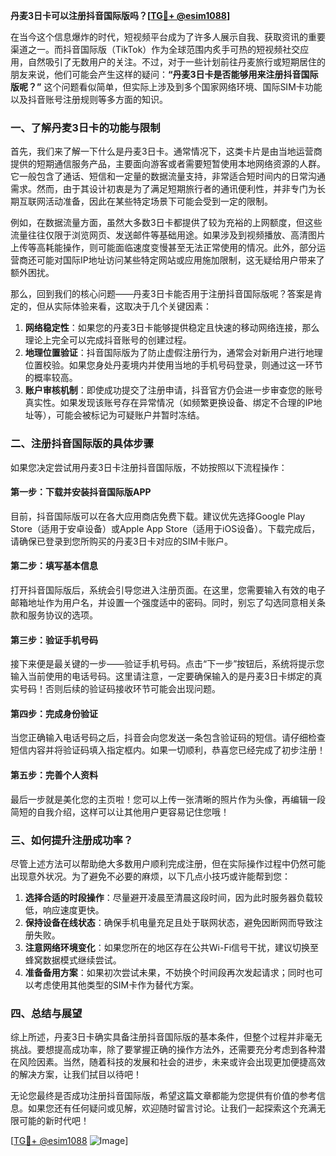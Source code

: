 **丹麦3日卡可以注册抖音国际版吗？[[TG💪+ @esim1088](https://t.me/s/esim1088)]**

在当今这个信息爆炸的时代，短视频平台成为了许多人展示自我、获取资讯的重要渠道之一。而抖音国际版（TikTok）作为全球范围内炙手可热的短视频社交应用，自然吸引了无数用户的关注。不过，对于一些计划前往丹麦旅行或短期居住的朋友来说，他们可能会产生这样的疑问：**“丹麦3日卡是否能够用来注册抖音国际版呢？”** 这个问题看似简单，但实际上涉及到多个国家网络环境、国际SIM卡功能以及抖音账号注册规则等多方面的知识。

### 一、了解丹麦3日卡的功能与限制

首先，我们来了解一下什么是丹麦3日卡。通常情况下，这类卡片是由当地运营商提供的短期通信服务产品，主要面向游客或者需要短暂使用本地网络资源的人群。它一般包含了通话、短信和一定量的数据流量支持，非常适合短时间内的日常沟通需求。然而，由于其设计初衷是为了满足短期旅行者的通讯便利性，并非专门为长期互联网活动准备，因此在某些特定场景下可能会受到一定的限制。

例如，在数据流量方面，虽然大多数3日卡都提供了较为充裕的上网额度，但这些流量往往仅限于浏览网页、发送邮件等基础用途。如果涉及到视频播放、高清图片上传等高耗能操作，则可能面临速度变慢甚至无法正常使用的情况。此外，部分运营商还可能对国际IP地址访问某些特定网站或应用施加限制，这无疑给用户带来了额外困扰。

那么，回到我们的核心问题——丹麦3日卡能否用于注册抖音国际版呢？答案是肯定的，但从实际体验来看，这取决于几个关键因素：

1. **网络稳定性**：如果您的丹麦3日卡能够提供稳定且快速的移动网络连接，那么理论上完全可以完成抖音账号的创建过程。
2. **地理位置验证**：抖音国际版为了防止虚假注册行为，通常会对新用户进行地理位置校验。如果您身处丹麦境内并使用当地的手机号码登录，则通过这一环节的概率较高。
3. **账户审核机制**：即使成功提交了注册申请，抖音官方仍会进一步审查您的账号真实性。如果发现该账号存在异常情况（如频繁更换设备、绑定不合理的IP地址等），可能会被标记为可疑账户并暂时冻结。

### 二、注册抖音国际版的具体步骤

如果您决定尝试用丹麦3日卡注册抖音国际版，不妨按照以下流程操作：

#### 第一步：下载并安装抖音国际版APP
目前，抖音国际版可以在各大应用商店免费下载。建议优先选择Google Play Store（适用于安卓设备）或Apple App Store（适用于iOS设备）。下载完成后，请确保已登录到您所购买的丹麦3日卡对应的SIM卡账户。

#### 第二步：填写基本信息
打开抖音国际版后，系统会引导您进入注册页面。在这里，您需要输入有效的电子邮箱地址作为用户名，并设置一个强度适中的密码。同时，别忘了勾选同意相关条款和服务协议的选项。

#### 第三步：验证手机号码
接下来便是最关键的一步——验证手机号码。点击“下一步”按钮后，系统将提示您输入当前使用的电话号码。这里请注意，一定要确保输入的是丹麦3日卡绑定的真实号码！否则后续的验证码接收环节可能会出现问题。

#### 第四步：完成身份验证
当您正确输入电话号码之后，抖音会向您发送一条包含验证码的短信。请仔细检查短信内容并将验证码填入指定框内。如果一切顺利，恭喜您已经完成了初步注册！

#### 第五步：完善个人资料
最后一步就是美化您的主页啦！您可以上传一张清晰的照片作为头像，再编辑一段简短的自我介绍，这样可以让其他用户更容易记住您哦！

### 三、如何提升注册成功率？

尽管上述方法可以帮助绝大多数用户顺利完成注册，但在实际操作过程中仍然可能出现意外状况。为了避免不必要的麻烦，以下几点小技巧或许能帮到您：

1. **选择合适的时段操作**：尽量避开凌晨至清晨这段时间，因为此时服务器负载较低，响应速度更快。
2. **保持设备在线状态**：确保手机电量充足且处于联网状态，避免因断网而导致注册失败。
3. **注意网络环境变化**：如果您所在的地区存在公共Wi-Fi信号干扰，建议切换至蜂窝数据模式继续尝试。
4. **准备备用方案**：如果初次尝试未果，不妨换个时间段再次发起请求；同时也可以考虑使用其他类型的SIM卡作为替代方案。

### 四、总结与展望

综上所述，丹麦3日卡确实具备注册抖音国际版的基本条件，但整个过程并非毫无挑战。要想提高成功率，除了要掌握正确的操作方法外，还需要充分考虑到各种潜在风险因素。当然，随着科技的发展和社会的进步，未来或许会出现更加便捷高效的解决方案，让我们拭目以待吧！

无论您最终是否成功注册抖音国际版，希望这篇文章都能为您提供有价值的参考信息。如果您还有任何疑问或见解，欢迎随时留言讨论。让我们一起探索这个充满无限可能的新时代吧！

[[TG💪+ @esim1088](https://t.me/s/esim1088) ![Image](https://i.postimg.cc/4NQfJmqS/Snipaste-2025-05-13-00-14-12.png)]